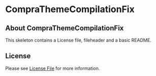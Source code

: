 # CompraThemeCompilationFix
## About CompraThemeCompilationFix
This skeleton contains a License file, fileheader and a basic README.

## License

Please see [License File](LICENSE) for more information.